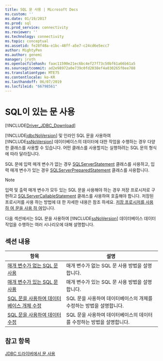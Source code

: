 ```yaml
---
title: SQL 문 사용 | Microsoft Docs
ms.custom: ''
ms.date: 01/19/2017
ms.prod: sql
ms.prod_service: connectivity
ms.reviewer: ''
ms.technology: connectivity
ms.topic: conceptual
ms.assetid: fe28f48a-e1bc-48ff-a5e7-c24cd6e5ecc7
author: MightyPen
ms.author: genemi
manager: jroth
ms.openlocfilehash: faac11590e21ec6bc4ef27f73c50bf61a66b61a5
ms.sourcegitcommit: ad2e98972a0e739c0fd2038ef4a030265f0ee788
ms.translationtype: MTE75
ms.contentlocale: ko-KR
ms.lasthandoff: 06/07/2019
ms.locfileid: "66798561"
---
```

# <a name="using-statements-with-sql"></a>SQL이 있는 문 사용

[!INCLUDE[Driver_JDBC_Download](../../includes/driver_jdbc_download.md)]

[!INCLUDE[jdbcNoVersion](../../includes/jdbcnoversion_md.md)] 및 인라인 SQL 문을 사용하여 [!INCLUDE[ssNoVersion](../../includes/ssnoversion-md.md)] 데이터베이스의 데이터에 대한 작업을 수행하는 경우 다양한 클래스를 사용할 수 있습니다. 어떤 클래스를 사용할지는 실행하려는 SQL 문의 형식에 따라 달라집니다.  
  
SQL 문에 입력 매개 변수가 없는 경우 [SQLServerStatement](../../connect/jdbc/reference/sqlserverstatement-class.md) 클래스를 사용하고, 입력 매개 변수가 있는 경우 [SQLServerPreparedStatement](../../connect/jdbc/reference/sqlserverpreparedstatement-class.md) 클래스를 사용합니다.  
  
> [!NOTE]  
> 입력 및 출력 매개 변수가 모두 있는 SQL 문을 사용해야 하는 경우 저장 프로시저로 구현하고 [SQLServerCallableStatement](../../connect/jdbc/reference/sqlservercallablestatement-class.md) 클래스를 사용하여 호출해야 합니다. 저장된 프로시저를 사용 하는 방법에 대 한 자세한 내용은 참조 하세요. [저장 프로시저를 사용 하 여 문을 사용 하 여](../../connect/jdbc/using-statements-with-stored-procedures.md)입니다.  
  
다음 섹션에서는 SQL 문을 사용하여 [!INCLUDE[ssNoVersion](../../includes/ssnoversion-md.md)] 데이터베이스 데이터 작업을 수행하는 여러 시나리오에 대해 설명합니다.  

## <a name="in-this-section"></a>섹션 내용  

| 항목                                                                                                                        | 설명                                                       |
| ---------------------------------------------------------------------------------------------------------------------------- | ----------------------------------------------------------------- |
| [매개 변수가 없는 SQL 문 사용](../../connect/jdbc/using-an-sql-statement-with-no-parameters.md)                 | 매개 변수가 없는 SQL 문 사용 방법을 설명합니다.   |
| [매개 변수가 있는 SQL 문 사용](../../connect/jdbc/using-an-sql-statement-with-parameters.md)                       | 매개 변수가 있는 SQL 문 사용 방법을 설명합니다.      |
| [SQL 문을 사용하여 데이터베이스 개체 수정](../../connect/jdbc/using-an-sql-statement-to-modify-database-objects.md) | SQL 문을 사용하여 데이터베이스의 개체를 수정하는 방법을 설명합니다.   |
| [SQL 문을 사용하여 데이터 수정](../../connect/jdbc/using-an-sql-statement-to-modify-data.md)                         | SQL 문을 사용하여 데이터베이스의 데이터를 수정하는 방법을 설명합니다. |
  
## <a name="see-also"></a>참고 항목

[JDBC 드라이버에서 문 사용](../../connect/jdbc/using-statements-with-the-jdbc-driver.md)  
